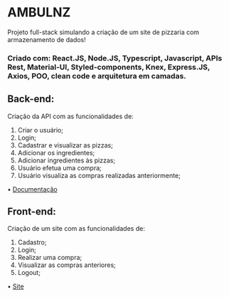 # AMBULNZ

Projeto full-stack simulando a criação de um site de pizzaria com armazenamento de dados!

### Criado com: React.JS, Node.JS, Typescript, Javascript, APIs Rest, Material-UI, Styled-components, Knex, Express.JS, Axios, POO, clean code e arquitetura em camadas.
## Back-end:
Criação da API com as funcionalidades de:
1) Criar o usuário;
2) Login;
3) Cadastrar e visualizar as pizzas;
4) Adicionar os ingredientes;
5) Adicionar ingredientes às pizzas;
6) Usuário efetua uma compra;
7) Usuário visualiza as compras realizadas anteriormente;

• [Documentação](https://documenter.getpostman.com/view/20352445/UzQyqNhN)

## Front-end: 
Criação de um site com as funcionalidades de:
1) Cadastro;
2) Login;
3) Realizar uma compra;
4) Visualizar as compras anteriores;
5) Logout;

• [Site](https://ambulnz.surge.sh/)
